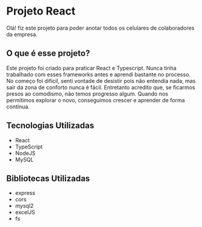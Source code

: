 # Projeto React
Olá! fiz este projeto para poder anotar todos os celulares de colaboradores da empresa.


## O que é esse projeto?
Este projeto foi criado para praticar React e Typescript. Nunca tinha trabalhado com esses frameworks antes e aprendi bastante no processo. No começo foi difícil, senti vontade de desistir pois não entendia nada, mas sair da zona de conforto nunca é fácil. Entretanto acredito que, se ficarmos presos ao comodismo, não temos progresso algum. Quando nos permitimos explorar o novo, conseguimos crescer e aprender de forma contínua.


## Tecnologias Utilizadas
* React
* TypeScript
* NodeJS
* MySQL


## Bibliotecas Utilizadas
* express
* cors
* mysql2
* excelJS
* fs
